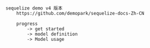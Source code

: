 ###
	sequelize demo v4 版本
		https://github.com/demopark/sequelize-docs-Zh-CN

		progress
			-> get started
			-> model definition
			-> Model usage